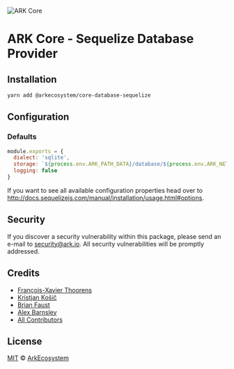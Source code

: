 ![ARK Core](https://i.imgur.com/1aP6F2o.png)

# ARK Core - Sequelize Database Provider

## Installation

```bash
yarn add @arkecosystem/core-database-sequelize
```

## Configuration

### Defaults

```js
module.exports = {
  dialect: 'sqlite',
  storage: `${process.env.ARK_PATH_DATA}/database/${process.env.ARK_NETWORK}.sqlite`,
  logging: false
}
```

If you want to see all available configuration properties head over to http://docs.sequelizejs.com/manual/installation/usage.html#options.

## Security

If you discover a security vulnerability within this package, please send an e-mail to security@ark.io. All security vulnerabilities will be promptly addressed.

## Credits

- [François-Xavier Thoorens](https://github.com/fix)
- [Kristjan Košič](https://github.com/kristjank)
- [Brian Faust](https://github.com/faustbrian)
- [Alex Barnsley](https://github.com/alexbarnsley)
- [All Contributors](../../../../contributors)

## License

[MIT](LICENSE) © [ArkEcosystem](https://ark.io)
